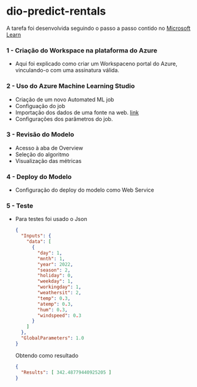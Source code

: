 # dio-predict-rentals

A tarefa foi desenvolvida seguindo o passo a passo 
contido no [Microsoft Learn]( https://microsoftlearning.github.io/mslearn-ai-fundamentals/Instructions/Labs/01-machine-learning.html)

### 1  - Criação do Workspace na plataforma do Azure
   * Aqui foi explicado como criar um Workspaceno portal do Azure,
     vinculando-o com uma assinatura válida. 

### 2  - Uso do Azure Machine Learning Studio
  * Criação de um novo Automated ML job
  * Configuação do job
  * Importação dos dados de uma fonte na web. [link](https://aka.ms/bike-rentals)
  * Configurações dos parâmetros do job. 

### 3 - Revisão do Modelo
  * Acesso à aba de Overview
  * Seleção do algoritmo
  * Visualização das métricas

### 4 - Deploy do Modelo 
  * Configuração do deploy do modelo como Web Service

### 5 - Teste 
  * Para testes foi usado o Json

    ```json
    {
      "Inputs": {
        "data": [
          {
            "day": 1,
            "mnth": 1,
            "year": 2022,
            "season": 2,
            "holiday": 0,
            "weekday": 1,
            "workingday": 1,
            "weathersit": 2,
            "temp": 0.3,
            "atemp": 0.3,
            "hum": 0.3,
            "windspeed": 0.3
          }
        ]
      },
      "GlobalParameters": 1.0
    }
    ```

    Obtendo como resultado
    ```json
    {
      "Results": [ 342.48779440925205 ]
    }
    ```


